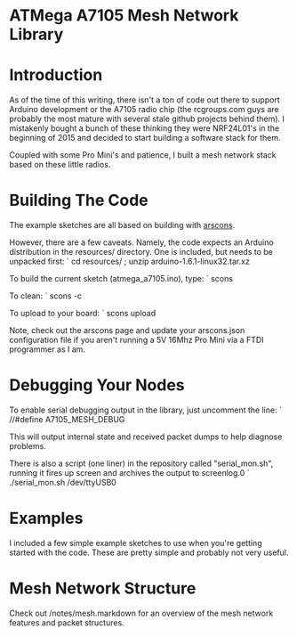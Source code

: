 # ATMega A7105 Mesh Network Library #

# Introduction #

As of the time of this writing, there isn't a ton of code out there to
support Arduino development or the A7105 radio chip (the rcgroups.com guys
are probably the most mature with several stale github projects behind 
them). I mistakenly bought a bunch of these thinking they were NRF24L01's
in the beginning of 2015 and decided to start building a software stack
for them.  

Coupled with some Pro Mini's and patience, I built a mesh network stack 
based on these little radios. 

# Building The Code #
The example sketches are all based on building with [arscons](https://github.com/suapapa/arscons).

However, there are a few caveats. Namely, the code expects an Arduino distribution in the resources/
directory. One is included, but needs to be unpacked first:
` cd resources/ ; unzip arduino-1.6.1-linux32.tar.xz

To build the current sketch (atmega_a7105.ino), type:
` scons

To clean:
` scons -c

To upload to your board:
` scons upload

Note, check out the arscons page and update your arscons.json configuration file if
you aren't running a 5V 16Mhz Pro Mini via a FTDI programmer as I am.

# Debugging Your Nodes #

To enable serial debugging output in the library, just uncomment the line:
` //#define A7105_MESH_DEBUG

This will output internal state and received packet dumps to help diagnose problems.

There is also a script (one liner) in the repository called "serial_mon.sh", running it fires 
up screen and archives the output to screenlog.0
` ./serial\_mon.sh /dev/ttyUSB0  
 
# Examples #
I included a few simple example sketches to use when you're getting started with the
code. These are pretty simple and probably not very useful.

# Mesh Network Structure #
Check out /notes/mesh.markdown for an overview of the mesh network features and packet structures.
